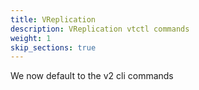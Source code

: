 ```yaml
---
title: VReplication
description: VReplication vtctl commands
weight: 1
skip_sections: true
---
```


We now default to the v2 cli commands
